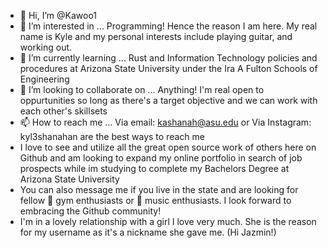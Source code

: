 - 👋 Hi, I’m @Kawoo1 
- 👀 I’m interested in ... Programming! Hence the reason I am here. My real name is Kyle and my personal interests include playing guitar, and working out.
- 🌱 I’m currently learning ... Rust and Information Technology policies and procedures at Arizona State University under the Ira A Fulton Schools of Engineering
- 💞️ I’m looking to collaborate on ... Anything! I'm real open to oppurtunities so long as there's a target objective and we can work with each other's skillsets
- 📫 How to reach me ... Via email: kashanah@asu.edu or Via Instagram: kyl3shanahan are the best ways to reach me
- I love to see and utilize all the great open source work of others here on Github and am looking to expand my online portfolio in search of job prospects while im studying to complete my Bachelors Degree at Arizona State University
- You can also message me if you live in the state and are looking for fellow 💪 gym enthusiasts or 🎵 music enthusiasts. I look forward to embracing the Github community!
- I'm in a lovely relationship with a girl I love very much. She is the reason for my username as it's a nickname she gave me. (Hi Jazmin!)
<!---
Kawoo1/Kawoo1 is a ✨ special ✨ repository because its `README.md` (this file) appears on your GitHub profile.
You can click the Preview link to take a look at your changes.
--->
